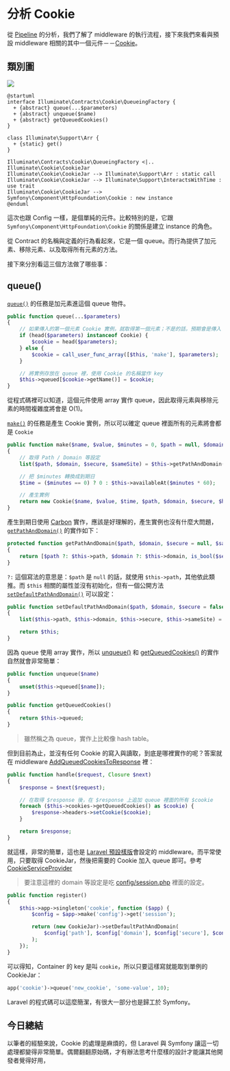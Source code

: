 # 分析 Cookie

從 [Pipeline][Day07] 的分析，我們了解了 middleware 的執行流程，接下來我們來看與預設 middleware 相關的其中一個元件－－[Cookie][]。

## 類別圖

![](http://www.plantuml.com/plantuml/png/dO_1IiD0443l-nLpwA55cWyGaOfGh3Ufu2MNSJEjWxkpSNSM2Mt_tMsMGb5Kz9Gmy_BcPP4KesRl38jItA0bM3cNFGigjRT1DABLLDx2ArFxa2aJotPPXY4Ei3C05x33vpHo1tWx0jEcQIOzHlHKf6ds6SfIiOaKuijsIpgUwUhDD9sPWp7MOKhdRUlSzo5gUnFZAICfAjlHK3_wowzSxPlcp5-nq-CUe_bX1_FvzNTjbr2pmA9p_v6iH6aiVs9zUMHFHPaJWKPa_LMu7lmco52clWz2eksTQhyCMJfK3bBnerFe7LXAh5Wo2v8kU_S1)

```
@startuml
interface Illuminate\Contracts\Cookie\QueueingFactory {
  + {abstract} queue(...$parameters)
  + {abstract} unqueue($name)
  + {abstract} getQueuedCookies()
}

class Illuminate\Support\Arr {
  + {static} get()
}

Illuminate\Contracts\Cookie\QueueingFactory <|.. Illuminate\Cookie\CookieJar
Illuminate\Cookie\CookieJar --> Illuminate\Support\Arr : static call
Illuminate\Cookie\CookieJar --> Illuminate\Support\InteractsWithTime : use trait
Illuminate\Cookie\CookieJar --> Symfony\Component\HttpFoundation\Cookie : new instance
@enduml
```

這次也跟 Config 一樣，是個單純的元件。比較特別的是，它跟 `Symfony\Component\HttpFoundation\Cookie` 的關係是建立 instance 的角色。

從 Contract 的名稱與定義的行為看起來，它是一個 queue。而行為提供了加元素、移除元素、以及取得所有元素的方法。

接下來分別看這三個方法做了哪些事：

## queue()

[`queue()`](https://github.com/laravel/framework/blob/v5.7.6/src/Illuminate/Cookie/CookieJar.php#L132-L141) 的任務是加元素進這個 queue 物件。

```php
public function queue(...$parameters)
{
    // 如果傳入的第一個元素 Cookie 實例，就取得第一個元素；不是的話，預期會是傳入 make() 所需要的參數，再使用 make() 產生 Cookie 實例。
    if (head($parameters) instanceof Cookie) {
        $cookie = head($parameters);
    } else {
        $cookie = call_user_func_array([$this, 'make'], $parameters);
    }

    // 將實例存放在 queue 裡，使用 Cookie 的名稱當作 key
    $this->queued[$cookie->getName()] = $cookie;
}
```

從程式碼裡可以知道，這個元件使用 array 實作 queue，因此取得元素與移除元素的時間複雜度將會是 O(1)。

[`make()`](https://github.com/laravel/framework/blob/v5.7.6/src/Illuminate/Cookie/CookieJar.php#L63-L70) 的任務是產生 Cookie 實例，所以可以確定 queue 裡面所有的元素將會都是 `Cookie`

```php
public function make($name, $value, $minutes = 0, $path = null, $domain = null, $secure = null, $httpOnly = true, $raw = false, $sameSite = null)
{
    // 取得 Path / Domain 等設定
    list($path, $domain, $secure, $sameSite) = $this->getPathAndDomain($path, $domain, $secure, $sameSite);

    // 把 $minutes 轉換成到期日
    $time = ($minutes == 0) ? 0 : $this->availableAt($minutes * 60);

    // 產生實例
    return new Cookie($name, $value, $time, $path, $domain, $secure, $httpOnly, $raw, $sameSite);
}
```

產生到期日使用 [Carbon](https://github.com/MilesChou/book-decompose-wheels/blob/master/docs/day02.md) 實作，應該是好理解的，產生實例也沒有什麼大問題，[`getPathAndDomain()`](https://github.com/laravel/framework/blob/v5.7.6/src/Illuminate/Cookie/CookieJar.php#L163-L166) 的實作如下：

```php
protected function getPathAndDomain($path, $domain, $secure = null, $sameSite = null)
{
    return [$path ?: $this->path, $domain ?: $this->domain, is_bool($secure) ? $secure : $this->secure, $sameSite ?: $this->sameSite];
}
```

`?:` 這個寫法的意思是：`$path` 是 `null` 的話，就使用 `$this->path`，其他依此類推。而 `$this` 相關的屬性並沒有初始化，但有一個公開方法 [`setDefaultPathAndDomain()`](https://github.com/laravel/framework/blob/v5.7.6/src/Illuminate/Cookie/CookieJar.php#L177-L182) 可以設定：

```php
public function setDefaultPathAndDomain($path, $domain, $secure = false, $sameSite = null)
{
    list($this->path, $this->domain, $this->secure, $this->sameSite) = [$path, $domain, $secure, $sameSite];

    return $this;
}
```

因為 queue 使用 array 實作，所以 [unqueue()](https://github.com/laravel/framework/blob/v5.7.6/src/Illuminate/Cookie/CookieJar.php#L149-L152) 和 [getQueuedCookies()](https://github.com/laravel/framework/blob/v5.7.6/src/Illuminate/Cookie/CookieJar.php#L189-L192) 的實作自然就會非常簡單：

```php
public function unqueue($name)
{
    unset($this->queued[$name]);
}

public function getQueuedCookies()
{
    return $this->queued;
}
```

> 雖然稱之為 queue，實作上比較像 hash table。

但到目前為止，並沒有任何 Cookie 的寫入與讀取，到底是哪裡實作的呢？答案就在 middleware [AddQueuedCookiesToResponse](https://github.com/laravel/framework/blob/v5.7.6/src/Illuminate/Cookie/Middleware/AddQueuedCookiesToResponse.php) 裡：

```php
public function handle($request, Closure $next)
{
    $response = $next($request);

    // 在取得 $response 後，在 $response 上追加 queue 裡面的所有 $cookie
    foreach ($this->cookies->getQueuedCookies() as $cookie) {
        $response->headers->setCookie($cookie);
    }

    return $response;
}
```

就這樣，非常的簡單，這也是 [Laravel 預設樣版](https://github.com/laravel/laravel/blob/v5.7.0/app/Http/Kernel.php#L32)會設定的 middleware。而平常使用，只要取得 CookieJar，然後把需要的 Cookie 加入 queue 即可。參考 [CookieServiceProvider](https://github.com/laravel/framework/blob/v5.7.6/src/Illuminate/Cookie/CookieServiceProvider.php)

> 要注意這裡的 domain 等設定是吃 [config/session.php](https://github.com/laravel/laravel/blob/v5.7.0/config/session.php) 裡面的設定。
```php
public function register()
{
    $this->app->singleton('cookie', function ($app) {
        $config = $app->make('config')->get('session');

        return (new CookieJar)->setDefaultPathAndDomain(
            $config['path'], $config['domain'], $config['secure'], $config['same_site'] ?? null
        );
    });
}
```

可以得知，Container 的 key 是叫 `cookie`，所以只要這樣寫就能取到單例的 CookieJar：

```php
app('cookie')->queue('new_cookie', 'some-value', 10);
```

Laravel 的程式碼可以這麼簡潔，有很大一部分也是歸工於 Symfony。

## 今日總結

以筆者的經驗來說，Cookie 的處理是麻煩的，但 Laravel 與 Symfony 讓這一切處理都變得非常簡單。偶爾翻翻原始碼，才有辦法思考什麼樣的設計才能讓其他開發者覺得好用， 

[Cookie]: https://github.com/laravel/framework/tree/v5.7.6/src/Illuminate/Cookie

[Day07]: day07.md
